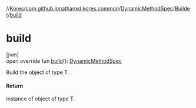 //[Kores](../../../../index.md)/[com.github.jonathanxd.kores.common](../../index.md)/[DynamicMethodSpec](../index.md)/[Builder](index.md)/[build](build.md)

# build

[jvm]\
open override fun [build](build.md)(): [DynamicMethodSpec](../index.md)

Build the object of type T.

#### Return

Instance of object of type T.
